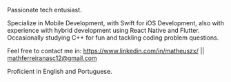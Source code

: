 Passionate tech entusiast. 

Specialize in Mobile Development, with Swift for iOS Development, also with experience with hybrid development using React Native and Flutter. Occasionally studying C++ for fun and tackling coding problem questions. 

Feel free to contact me in: https://www.linkedin.com/in/matheuszx/ || mathferreiranasc12@gmail.com

Proficient in English and Portuguese. 
